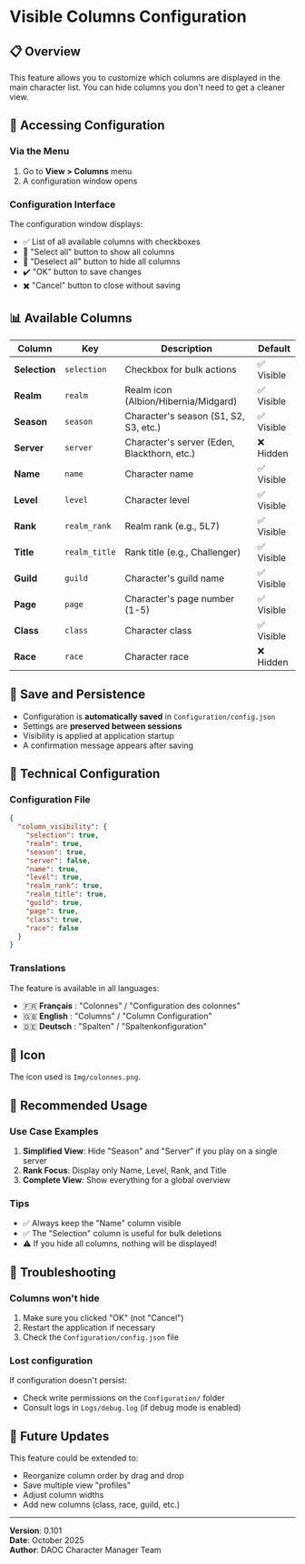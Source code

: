 # Visible Columns Configuration

## 📋 Overview

This feature allows you to customize which columns are displayed in the main character list. You can hide columns you don't need to get a cleaner view.

## 🎯 Accessing Configuration

### Via the Menu

1. Go to **View > Columns** menu
2. A configuration window opens

### Configuration Interface

The configuration window displays:
- ✅ List of all available columns with checkboxes
- 🔘 "Select all" button to show all columns
- 🔘 "Deselect all" button to hide all columns
- ✔️ "OK" button to save changes
- ✖️ "Cancel" button to close without saving

## 📊 Available Columns

| Column | Key | Description | Default |
|--------|-----|-------------|---------|
| **Selection** | `selection` | Checkbox for bulk actions | ✅ Visible |
| **Realm** | `realm` | Realm icon (Albion/Hibernia/Midgard) | ✅ Visible |
| **Season** | `season` | Character's season (S1, S2, S3, etc.) | ✅ Visible |
| **Server** | `server` | Character's server (Eden, Blackthorn, etc.) | ❌ Hidden |
| **Name** | `name` | Character name | ✅ Visible |
| **Level** | `level` | Character level | ✅ Visible |
| **Rank** | `realm_rank` | Realm rank (e.g., 5L7) | ✅ Visible |
| **Title** | `realm_title` | Rank title (e.g., Challenger) | ✅ Visible |
| **Guild** | `guild` | Character's guild name | ✅ Visible |
| **Page** | `page` | Character's page number (1-5) | ✅ Visible |
| **Class** | `class` | Character class | ✅ Visible |
| **Race** | `race` | Character race | ❌ Hidden |

## 💾 Save and Persistence

- Configuration is **automatically saved** in `Configuration/config.json`
- Settings are **preserved between sessions**
- Visibility is applied at application startup
- A confirmation message appears after saving

## 🔧 Technical Configuration

### Configuration File

```json
{
  "column_visibility": {
    "selection": true,
    "realm": true,
    "season": true,
    "server": false,
    "name": true,
    "level": true,
    "realm_rank": true,
    "realm_title": true,
    "guild": true,
    "page": true,
    "class": true,
    "race": false
  }
}
```

### Translations

The feature is available in all languages:
- 🇫🇷 **Français** : "Colonnes" / "Configuration des colonnes"
- 🇬🇧 **English** : "Columns" / "Column Configuration"
- 🇩🇪 **Deutsch** : "Spalten" / "Spaltenkonfiguration"

## 🎨 Icon

The icon used is `Img/colonnes.png`.

## 📝 Recommended Usage

### Use Case Examples

1. **Simplified View**: Hide "Season" and "Server" if you play on a single server
2. **Rank Focus**: Display only Name, Level, Rank, and Title
3. **Complete View**: Show everything for a global overview

### Tips

- ✅ Always keep the "Name" column visible
- ✅ The "Selection" column is useful for bulk deletions
- ⚠️ If you hide all columns, nothing will be displayed!

## 🐛 Troubleshooting

### Columns won't hide

1. Make sure you clicked "OK" (not "Cancel")
2. Restart the application if necessary
3. Check the `Configuration/config.json` file

### Lost configuration

If configuration doesn't persist:
- Check write permissions on the `Configuration/` folder
- Consult logs in `Logs/debug.log` (if debug mode is enabled)

## 🔄 Future Updates

This feature could be extended to:
- Reorganize column order by drag and drop
- Save multiple view "profiles"
- Adjust column widths
- Add new columns (class, race, guild, etc.)

---

**Version**: 0.101  
**Date**: October 2025  
**Author**: DAOC Character Manager Team
